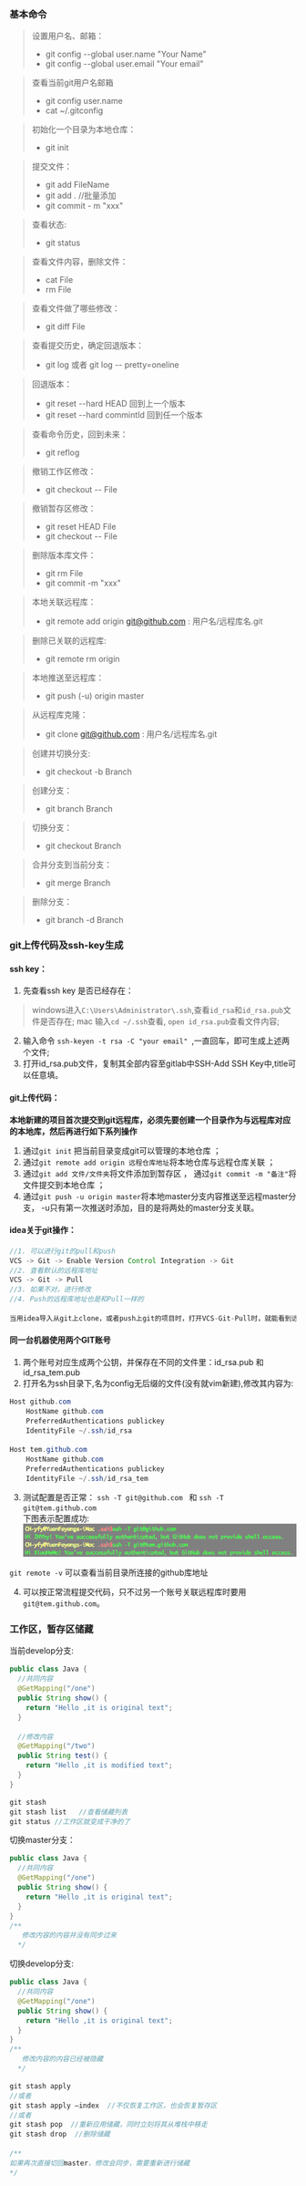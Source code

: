 ### 基本命令
> 设置用户名、邮箱：  
>- git config --global user.name "Your Name"  
>- git config --global user.email "Your email"    

> 查看当前git用户名邮箱
>- git config user.name 
>- cat ~/.gitconfig

> 初始化一个目录为本地仓库：  
>- git init  

> 提交文件： 
>- git add FileName 
>- git add .  //批量添加  
>- git commit - m "xxx"  

> 查看状态:
>- git status    

> 查看文件内容，删除文件：  
>- cat File  
>- rm File  

> 查看文件做了哪些修改：
>- git diff File    

> 查看提交历史，确定回退版本：  
>- git log 或者 git log -- pretty=oneline  

> 回退版本：  
>- git reset --hard HEAD         回到上一个版本  
>- git reset --hard commintId    回到任一个版本  

> 查看命令历史，回到未来：  
>- git reflog  

> 撤销工作区修改：  
>- git checkout -- File   

> 撤销暂存区修改：
>- git reset HEAD File  
>- git checkout -- File   

>删除版本库文件：
>- git rm File 
>- git commit -m "xxx"  

> 本地关联远程库：
>- git remote add origin git@github.com : 用户名/远程库名.git  

> 删除已关联的远程库:
>- git remote rm origin  

> 本地推送至远程库：
>- git push (-u) origin master  

> 从远程库克隆：
>- git clone git@github.com : 用户名/远程库名.git 

> 创建并切换分支:
>- git checkout -b Branch  

> 创建分支：
>- git branch Branch 

> 切换分支：
 >- git checkout Branch  

 > 合并分支到当前分支：
 >- git merge Branch  

 > 删除分支：
 >- git branch -d Branch 

### git上传代码及ssh-key生成  
#### ssh key： 
1. 先查看ssh key 是否已经存在： 
> windows进入`C:\Users\Administrator\.ssh`,查看`id_rsa`和`id_rsa.pub`文件是否存在;
> mac 输入`cd ~/.ssh`查看, `open id_rsa.pub`查看文件内容;  
2. 输入命令 `ssh-keyen -t rsa -C "your email" `,一直回车，即可生成上述两个文件;   
3. 打开id_rsa.pub文件，复制其全部内容至gitlab中SSH-Add SSH Key中,title可以任意填。

#### git上传代码：  
**本地新建的项目首次提交到git远程库，必须先要创建一个目录作为与远程库对应的本地库，然后再进行如下系列操作**
1. 通过`git init` 把当前目录变成git可以管理的本地仓库 ； 
2. 通过`git remote add origin 远程仓库地址`将本地仓库与远程仓库关联 ；
3. 通过`git add 文件/文件夹`将文件添加到暂存区 ， 通过`git commit -m "备注"`将文件提交到本地仓库 ；
4. 通过`git push -u origin master`将本地master分支内容推送至远程master分支， -u只有第一次推送时添加，目的是将两处的master分支关联。

#### idea关于git操作：
```java
//1. 可以进行git的pull和push
VCS -> Git -> Enable Version Control Integration -> Git
//2. 查看默认的远程库地址
VCS -> Git -> Pull 
//3. 如果不对，进行修改
//4. Push的远程库地址也是和Pull一样的

当用idea导入从git上clone，或者push上git的项目时，打开VCS-Git-Pull时，就能看到远程库地址了。(自己首次push的需要先添加版本分布控制策略)。
```

#### 同一台机器使用两个GIT账号
1. 两个账号对应生成两个公钥，并保存在不同的文件里：id_rsa.pub 和id_rsa_tem.pub
2. 打开名为ssh目录下,名为config无后缀的文件(没有就vim新建),修改其内容为:
```java
Host github.com  
    HostName github.com  
    PreferredAuthentications publickey  
    IdentityFile ~/.ssh/id_rsa  
  
Host tem.github.com  
    HostName github.com  
    PreferredAuthentications publickey  
    IdentityFile ~/.ssh/id_rsa_tem  
```
3. 测试配置是否正常：
`ssh -T git@github.com `  和 `ssh -T git@tem.github.com `     
 下图表示配置成功:     
 ![alt-text](/images/git.png)      
 
 `git remote -v`  可以查看当前目录所连接的github库地址
 
4. 可以按正常流程提交代码，只不过另一个账号关联远程库时要用 `git@tem.github.com`。

### 工作区，暂存区储藏
当前develop分支:
```java
public class Java {
  //共同内容
  @GetMapping("/one")
  public String show() {
    return "Hello ,it is original text";
  }

  //修改内容
  @GetMapping("/two")
  public String test() {
    return "Hello ,it is modified text";
  }
}
```

```java
git stash
git stash list   //查看储藏列表
git status //工作区就变成干净的了
```
切换master分支：
```java
public class Java {
  //共同内容
  @GetMapping("/one")
  public String show() {
    return "Hello ,it is original text";
  }
}
/**
   修改内容的内容并没有同步过来
  */
```
切换develop分支:
```java
public class Java {
  //共同内容
  @GetMapping("/one")
  public String show() {
    return "Hello ,it is original text";
  }
}
/**
   修改内容的内容已经被隐藏
  */
```
 
```java
git stash apply    
//或者 
git stash apply —index  //不仅恢复工作区，也会恢复暂存区
//或者 
git stash pop  //重新应用储藏，同时立刻将其从堆栈中移走
git stash drop  //删除储藏

/**
如果再次直接切回master，修改会同步，需要重新进行储藏
*/
```  